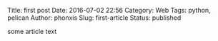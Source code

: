 Title: first post
Date: 2016-07-02 22:56
Category: Web
Tags: python, pelican
Author: phonxis
Slug: first-article
Status: published

some article text